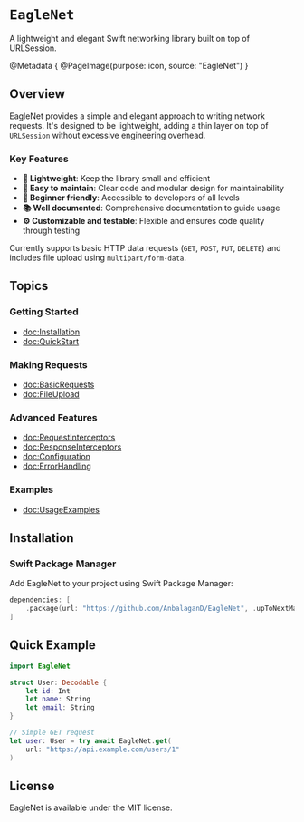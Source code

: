 # ``EagleNet``

A lightweight and elegant Swift networking library built on top of URLSession.

@Metadata {
   @PageImage(purpose: icon, source: "EagleNet")
}

## Overview

EagleNet provides a simple and elegant approach to writing network requests. It's designed to be lightweight, adding a thin layer on top of `URLSession` without excessive engineering overhead.

### Key Features

- **🦅 Lightweight**: Keep the library small and efficient
- **🔧 Easy to maintain**: Clear code and modular design for maintainability  
- **👋 Beginner friendly**: Accessible to developers of all levels
- **📚 Well documented**: Comprehensive documentation to guide usage
- **⚙️ Customizable and testable**: Flexible and ensures code quality through testing

Currently supports basic HTTP data requests (`GET`, `POST`, `PUT`, `DELETE`) and includes file upload using `multipart/form-data`.

## Topics

### Getting Started

- <doc:Installation>
- <doc:QuickStart>

### Making Requests

- <doc:BasicRequests>
- <doc:FileUpload>

### Advanced Features

- <doc:RequestInterceptors>
- <doc:ResponseInterceptors>
- <doc:Configuration>
- <doc:ErrorHandling>

### Examples

- <doc:UsageExamples>

## Installation

### Swift Package Manager

Add EagleNet to your project using Swift Package Manager:

```swift
dependencies: [
    .package(url: "https://github.com/AnbalaganD/EagleNet", .upToNextMajor(from: "1.0.10"))
]
```

## Quick Example

```swift
import EagleNet

struct User: Decodable {
    let id: Int
    let name: String
    let email: String
}

// Simple GET request
let user: User = try await EagleNet.get(
    url: "https://api.example.com/users/1"
)
```

## License

EagleNet is available under the MIT license.
